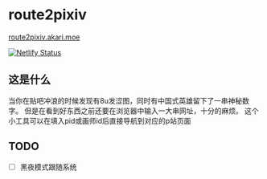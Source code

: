 # route2pixiv
[route2pixiv.akari.moe](https://route2pixiv.akari.moe)

[![Netlify Status](https://api.netlify.com/api/v1/badges/efd0f81f-d108-4b3a-a9bc-bea6323176df/deploy-status)](https://app.netlify.com/sites/route2pixiv/deploys)

## 这是什么
当你在贴吧冲浪的时候发现有8u发涩图，同时有中国式英雄留下了一串神秘数字。
但是在看到好东西之前还要在浏览器中输入一大串网址，十分的麻烦。
这个小工具可以在填入pid或画师id后直接导航到对应的p站页面

## TODO
- [ ] 黑夜模式跟随系统